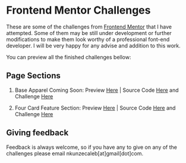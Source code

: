 # Frontend Mentor Challenges

These are some of the challenges from [Frontend Mentor](https://frontendmentor.io/) that I have attempted. Some of them may be still under development or further modifications to make them look worthy of a professional font-end developer. I will be very happy for any advise and addition to this work.

You can preview all the finished challenges bellow:

## Page Sections

1. Base Apparel Coming Soon: Preview [Here](https://cank-frontend.netlify.app/base-apparel-coming-soon-page/)
                            | Source Code [Here](https://github.com/Cank256/Frontend-Mentor-Challenges/tree/master/base-apparel-coming-soon-page) and Challenge [Here](https://www.frontendmentor.io/challenges/base-apparel-coming-soon-page-5d46b47f8db8a7063f9331a0)

2. Four Card Feature Section: Preview [Here](https://cank-frontend.netlify.app/four-card-feature-section/)
                             | Source Code [Here](https://github.com/Cank256/Frontend-Mentor-Challenges/tree/master/four-card-feature-section) and Challenge [Here](https://www.frontendmentor.io/challenges/four-card-feature-section-weK1eFYK)


## Giving feedback

Feedback is always welcome, so if you have any to give on any of the challenges please email nkunzecaleb[at]gmail[dot]com.